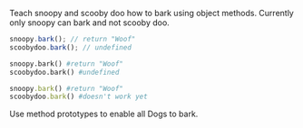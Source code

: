 Teach snoopy and scooby doo how to bark using object methods. 
Currently only snoopy can bark and not scooby doo. 

```js
snoopy.bark(); // return "Woof"
scoobydoo.bark(); // undefined
```
```python
snoopy.bark() #return "Woof"
scoobydoo.bark() #undefined
```
```ruby
snoopy.bark() #return "Woof"
scoobydoo.bark() #doesn't work yet
```
Use method prototypes to enable all Dogs to bark. 